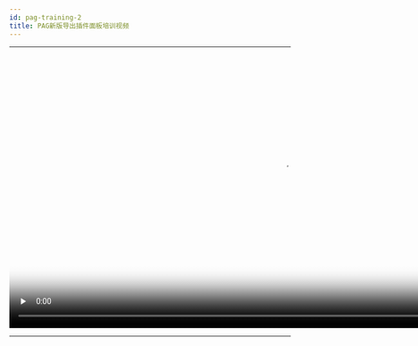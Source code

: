 ```yaml
---
id: pag-training-2
title: PAG新版导出插件面板培训视频
---
```

---

<video id="video" controls="" preload="none" width="980px" poster="https://pagio-1251316161.cos.ap-nanjing.myqcloud.com/img/training_2.png">
   <source id="mp4" src="/video/training_2.mp4" type="video/mp4">
</video>

---